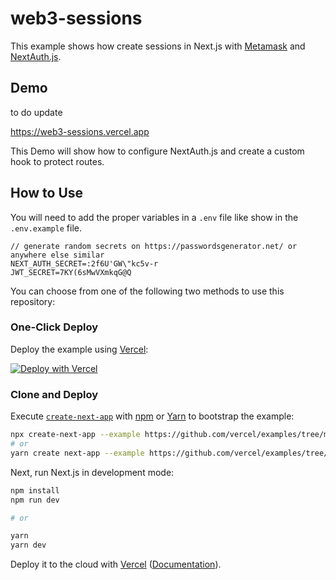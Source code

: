 # web3-sessions

This example shows how create sessions in Next.js with [Metamask](https://metamask.io/) and [NextAuth.js](https://next-auth.js.org/).

## Demo

to do update

https://web3-sessions.vercel.app

This Demo will show how to configure NextAuth.js and create a custom hook to protect routes.

## How to Use

You will need to add the proper variables in a `.env` file like show in the `.env.example` file.

```
// generate random secrets on https://passwordsgenerator.net/ or anywhere else similar
NEXT_AUTH_SECRET=:2f6U'GW\"kc5v-r
JWT_SECRET=7KY(6sMwVXmkqG@Q
```

You can choose from one of the following two methods to use this repository:

### One-Click Deploy

Deploy the example using [Vercel](https://vercel.com?utm_source=github&utm_medium=readme&utm_campaign=next-example):

[![Deploy with Vercel](https://vercel.com/button)](https://vercel.com/new/git/external?repository-url=https://github.com/vercel/examples/tree/main/solutions/web3-sessions&project-name=web3-sessions&repository-name=web3-sessions)

### Clone and Deploy

Execute [`create-next-app`](https://github.com/vercel/next.js/tree/canary/packages/create-next-app) with [npm](https://docs.npmjs.com/cli/init) or [Yarn](https://yarnpkg.com/lang/en/docs/cli/create/) to bootstrap the example:

```bash
npx create-next-app --example https://github.com/vercel/examples/tree/main/solutions/web3-sessions
# or
yarn create next-app --example https://github.com/vercel/examples/tree/main/solutions/web3-sessions
```

Next, run Next.js in development mode:

```bash
npm install
npm run dev

# or

yarn
yarn dev
```

Deploy it to the cloud with [Vercel](https://vercel.com/new?utm_source=github&utm_medium=readme&utm_campaign=edge-middleware-eap) ([Documentation](https://nextjs.org/docs/deployment)).
